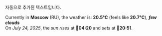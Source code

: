 
자동으로 추가된 텍스트입니다.

<!--START_SECTION:weather:moscow-->
Currently in **Moscow** (RU), the weather is: **20.5°C** (feels like **20.7°C**), ***few clouds***<br/>
On *July 24, 2025*, the *sun rises* at 🌅**04:20** and *sets* at 🌇**20:51**.
<!--END_SECTION:weather-->
